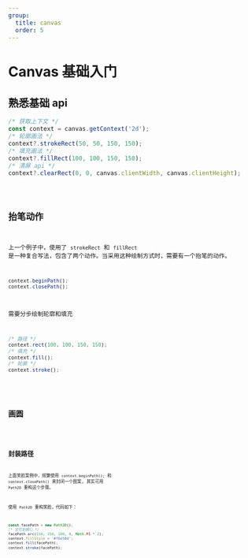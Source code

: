 ```yaml
---
group:
  title: canvas
  order: 5
---
```


# Canvas 基础入门

## 熟悉基础 api

```javascript | pure
/* 获取上下文 */
const context = canvas.getContext('2d');
/* 轮廓画法 */
context?.strokeRect(50, 50, 150, 150);
/* 填充画法 */
context?.fillRect(100, 100, 150, 150);
/* 清屏 api */
context?.clearRect(0, 0, canvas.clientWidth, canvas.clientHeight);
```

<code src="./demo01.tsx">

## 抬笔动作

上一个例子中，使用了 `strokeRect` 和 `fillRect` 是一种复合写法，包含了两个动作。当采用这种绘制方式时，需要有一个抬笔的动作。

```javascript | pure
context.beginPath();
context.closePath();
```

需要分步绘制轮廓和填充

```javascript | pure
/* 路径 */
context.rect(100, 100, 150, 150);
/* 填充 */
context.fill();
/* 轮廓 */
context.stroke();
```

<code src="./demo02.tsx">

## 画圆

<code src="./demo03.tsx">

## 封装路径

上面笑脸案例中，频繁使用 `context.beginPath();` 和 `context.closePath()` 来封闭一个图案, 其实可用 `Path2D` 重构这个步骤。

使用 `Path2D` 重构笑脸，代码如下：

```javascript | pure
const facePath = new Path2D();
/* 定位到圆心 */
facePath.arc(150, 150, 100, 0, Math.PI * 2);
context.fillStyle = '#f6e58d';
context.fill(facePath);
context.stroke(facePath);
```

<code src="./demo04.tsx">
